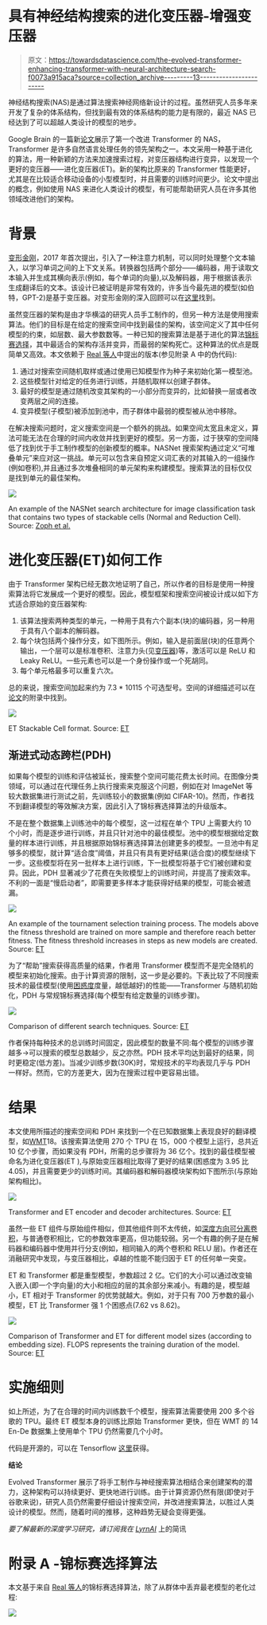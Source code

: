 # 具有神经结构搜索的进化变压器-增强变压器

> 原文：<https://towardsdatascience.com/the-evolved-transformer-enhancing-transformer-with-neural-architecture-search-f0073a915aca?source=collection_archive---------13----------------------->

神经结构搜索(NAS)是通过算法搜索神经网络新设计的过程。虽然研究人员多年来开发了复杂的体系结构，但找到最有效的体系结构的能力是有限的，最近 NAS 已经达到了可以超越人类设计的模型的地步。

Google Brain 的一篇新[论文](https://arxiv.org/abs/1901.11117v2)展示了第一个改进 Transformer 的 NAS，Transformer 是许多自然语言处理任务的领先架构之一。本文采用一种基于进化的算法，用一种新颖的方法来加速搜索过程，对变压器结构进行变异，以发现一个更好的变压器——进化变压器(ET)。新的架构比原来的 Transformer 性能更好，尤其是在比较适合移动设备的小型模型时，并且需要的训练时间更少。论文中提出的概念，例如使用 NAS 来进化人类设计的模型，有可能帮助研究人员在许多其他领域改进他们的架构。

# **背景**

[变形金刚](https://arxiv.org/abs/1706.03762)，2017 年首次提出，引入了一种注意力机制，可以同时处理整个文本输入，以学习单词之间的上下文关系。转换器包括两个部分——编码器，用于读取文本输入并生成其横向表示(例如，每个单词的向量),以及解码器，用于根据该表示生成翻译后的文本。该设计已被证明是非常有效的，许多当今最先进的模型(如伯特，GPT-2)是基于变压器。对变形金刚的深入回顾可以在[这里](https://jalammar.github.io/illustrated-transformer/)找到。

虽然变压器的架构是由才华横溢的研究人员手工制作的，但另一种方法是使用搜索算法。他们的目标是在给定的搜索空间中找到最佳的架构，该空间定义了其中任何模型的约束，如层数、最大参数数等。一种已知的搜索算法是基于进化的算法[锦标赛选择](https://en.wikipedia.org/wiki/Tournament_selection)，其中最适合的架构存活并变异，而最弱的架构死亡。这种算法的优点是既简单又高效。本文依赖于 [Real 等人](https://arxiv.org/abs/1802.01548)中提出的版本(参见附录 A 中的伪代码):

1.  通过对搜索空间随机取样或通过使用已知模型作为种子来初始化第一模型池。
2.  这些模型针对给定的任务进行训练，并随机取样以创建子群体。
3.  最好的模型是通过随机改变其架构的一小部分而变异的，比如替换一层或者改变两层之间的连接。
4.  变异模型(子模型)被添加到池中，而子群体中最弱的模型被从池中移除。

在解决搜索问题时，定义搜索空间是一个额外的挑战。如果空间太宽且未定义，算法可能无法在合理的时间内收敛并找到更好的模型。另一方面，过于狭窄的空间降低了找到优于手工制作模型的创新模型的概率。NASNet 搜索架构通过定义“可堆叠单元”来应对这一挑战。单元可以包含来自预定义词汇表的对其输入的一组操作(例如卷积),并且通过多次堆叠相同的单元架构来构建模型。搜索算法的目标仅仅是找到单元的最佳架构。

![](img/cd450acd566b143e40fd9060a0298e24.png)

An example of the NASNet search architecture for image classification task that contains two types of stackable cells (Normal and Reduction Cell). Source: [Zoph et al.](https://arxiv.org/abs/1707.07012)

# **进化变压器(ET)如何工作**

由于 Transformer 架构已经无数次地证明了自己，所以作者的目标是使用一种搜索算法将它发展成一个更好的模型。因此，模型框架和搜索空间被设计成以如下方式适合原始的变压器架构:

1.  该算法搜索两种类型的单元，一种用于具有六个副本(块)的编码器，另一种用于具有八个副本的解码器。
2.  每个块包括两个操作分支，如下图所示。例如，输入是前面层(块)的任意两个输出，一个层可以是标准卷积、注意力头(见[变压器](https://jalammar.github.io/illustrated-transformer/))等，激活可以是 ReLU 和 Leaky ReLU。一些元素也可以是一个身份操作或一个死胡同。
3.  每个单元格最多可以重复六次。

总的来说，搜索空间加起来约为 7.3 * 10115 个可选型号。空间的详细描述可以在[论文](https://arxiv.org/pdf/1901.11117v2.pdf)的附录中找到。

![](img/66c23f308e774e1dac2cfb3891dbdfb3.png)

ET Stackable Cell format. Source: [ET](https://arxiv.org/abs/1901.11117v2)

## **渐进式动态跨栏(PDH)**

如果每个模型的训练和评估被延长，搜索整个空间可能花费太长时间。在图像分类领域，可以通过在代理任务上执行搜索来克服这个问题，例如在对 ImageNet 等较大数据集进行测试之前，先训练较小的数据集(例如 CIFAR-10)。然而，作者找不到翻译模型的等效解决方案，因此引入了锦标赛选择算法的升级版本。

不是在整个数据集上训练池中的每个模型，这一过程在单个 TPU 上需要大约 10 个小时，而是逐步进行训练，并且只针对池中的最佳模型。池中的模型根据给定数量的样本进行训练，并且根据原始锦标赛选择算法创建更多的模型。一旦池中有足够多的模型，就计算“适合度”阈值，并且只有具有更好结果(适合度)的模型继续下一步。这些模型将在另一批样本上进行训练，下一批模型将基于它们被创建和变异。因此，PDH 显著减少了花费在失败模型上的训练时间，并提高了搜索效率。不利的一面是“慢启动者”，即需要更多样本才能获得好结果的模型，可能会被遗漏。

![](img/e15616c8a30991b19bbd40f36e9ce446.png)

An example of the tournament selection training process. The models above the fitness threshold are trained on more sample and therefore reach better fitness. The fitness threshold increases in steps as new models are created. Source: [ET](https://arxiv.org/abs/1901.11117v2)

为了“帮助”搜索获得高质量的结果，作者用 Transformer 模型而不是完全随机的模型来初始化搜索。由于计算资源的限制，这一步是必要的。下表比较了不同搜索技术的最佳模型(使用[困惑度](http://www1.icsi.berkeley.edu/Speech/docs/HTKBook3.2/node188_mn.html)度量，越低越好)的性能——Transformer 与随机初始化，PDH 与常规锦标赛选择(每个模型有给定数量的训练步骤)。

![](img/227a24b2020786066f0417dff0bcfcd2.png)

Comparison of different search techniques. Source: [ET](https://arxiv.org/abs/1901.11117v2)

作者保持每种技术的总训练时间固定，因此模型的数量不同:每个模型的训练步骤越多->可以搜索的模型总数越少，反之亦然。PDH 技术平均达到最好的结果，同时更稳定(低方差)。当减少训练步数(30K)时，常规技术的平均表现几乎与 PDH 一样好。然而，它的方差更大，因为在搜索过程中更容易出错。

# **结果**

本文使用所描述的搜索空间和 PDH 来找到一个在已知数据集上表现良好的翻译模型，如[WMT](http://www.statmt.org/wmt18/translation-task.html)18。该搜索算法使用 270 个 TPU 在 15，000 个模型上运行，总共近 10 亿个步骤，而如果没有 PDH，所需的总步骤将为 36 亿个。找到的最佳模型被命名为进化变压器(ET ),与原始变压器相比取得了更好的结果(困惑度为 3.95 比 4.05)，并且需要更少的训练时间。其编码器和解码器模块架构如下图所示(与原始架构相比)。

![](img/1ce9f346c933bd7ea8b0224828091162.png)

Transformer and ET encoder and decoder architectures. Source: [ET](https://arxiv.org/abs/1901.11117v2)

虽然一些 ET 组件与原始组件相似，但其他组件则不太传统，如[深度方向可分离卷积](/a-basic-introduction-to-separable-convolutions-b99ec3102728)，与普通卷积相比，它的参数效率更高，但功能较弱。另一个有趣的例子是在解码器和编码器中使用并行分支(例如，相同输入的两个卷积和 RELU 层)。作者还在消融研究中发现，与变压器相比，卓越的性能不能归因于 ET 的任何单一突变。

ET 和 Transformer 都是重型模型，参数超过 2 亿。它们的大小可以通过改变输入嵌入(即一个字向量)的大小和相应的层的其余部分来减小。有趣的是，模型越小，ET 相对于 Transformer 的优势就越大。例如，对于只有 700 万参数的最小模型，ET 比 Transformer 强 1 个困惑点(7.62 vs 8.62)。

![](img/49b7c55944464d42cd2871f2e1aac3e7.png)

Comparison of Transformer and ET for different model sizes (according to embedding size). FLOPS represents the training duration of the model. Source: [ET](https://arxiv.org/abs/1901.11117v2)

# **实施细则**

如上所述，为了在合理的时间内训练数千个模型，搜索算法需要使用 200 多个谷歌的 TPU。最终 ET 模型本身的训练比原始 Transformer 更快，但在 WMT 的 14 En-De 数据集上使用单个 TPU 仍然需要几个小时。

代码是开源的，可以在 Tensorflow [这里](https://github.com/tensorflow/tensor2tensor/blob/master/tensor2tensor/models/evolved_transformer.py)获得。

**结论**

Evolved Transformer 展示了将手工制作与神经搜索算法相结合来创建架构的潜力，这种架构可以持续更好、更快地进行训练。由于计算资源仍然有限(即使对于谷歌来说)，研究人员仍然需要仔细设计搜索空间，并改进搜索算法，以胜过人类设计的模型。然而，随着时间的推移，这种趋势无疑会变得更强。

*要了解最新的深度学习研究，请订阅我在* [*LyrnAI*](https://www.lyrn.ai) 上的简讯

# **附录 A -锦标赛选择算法**

本文基于来自 [Real 等人](https://arxiv.org/abs/1802.01548)的锦标赛选择算法，除了从群体中丢弃最老模型的老化过程:

![](img/6a67678a574c8c36d57570d3ea4277de.png)